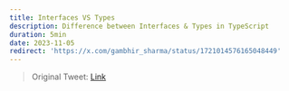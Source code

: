 ```yaml
---
title: Interfaces VS Types
description: Difference between Interfaces & Types in TypeScript
duration: 5min
date: 2023-11-05
redirect: 'https://x.com/gambhir_sharma/status/1721014576165048449'
---
```


> Original Tweet: [Link](https://x.com/gambhir_sharma/status/1721014576165048449)
